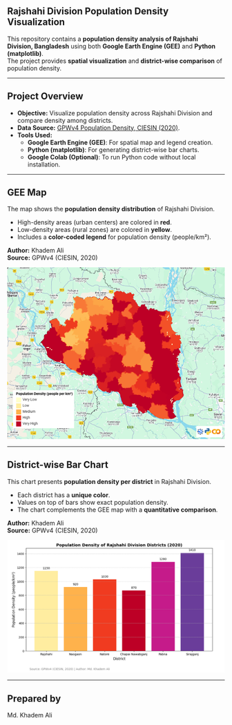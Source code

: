 ## Rajshahi Division Population Density Visualization

This repository contains a **population density analysis of Rajshahi Division, Bangladesh** using both **Google Earth Engine (GEE)** and **Python (matplotlib)**.  
The project provides **spatial visualization** and **district-wise comparison** of population density.

---

## Project Overview

- **Objective:** Visualize population density across Rajshahi Division and compare density among districts.  
- **Data Source:** [GPWv4 Population Density, CIESIN (2020)](https://sedac.ciesin.columbia.edu/data/collection/gpw-v4).  
- **Tools Used:**  
  - **Google Earth Engine (GEE)**: For spatial map and legend creation.  
  - **Python (matplotlib)**: For generating district-wise bar charts.  
  - **Google Colab (Optional)**: To run Python code without local installation.

---

## GEE Map

The map shows the **population density distribution** of Rajshahi Division.  

- High-density areas (urban centers) are colored in **red**.  
- Low-density areas (rural zones) are colored in **yellow**.  
- Includes a **color-coded legend** for population density (people/km²).  

**Author:** Khadem Ali  
**Source:** GPWv4 (CIESIN, 2020)  

![Rajshahi GEE Map](image/gee.jpg)

---

## District-wise Bar Chart

This chart presents **population density per district** in Rajshahi Division.

- Each district has a **unique color**.  
- Values on top of bars show exact population density.  
- The chart complements the GEE map with a **quantitative comparison**.

**Author:** Khadem Ali  
**Source:** GPWv4 (CIESIN, 2020)  

![District-wise Bar Chart](image/bar.png)

---

## Prepared by
Md. Khadem Ali